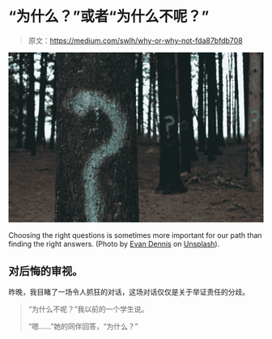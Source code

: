 # “为什么？”或者“为什么不呢？”

> 原文：<https://medium.com/swlh/why-or-why-not-fda87bfdb708>

![](img/f14261443e6e05f234057c0741a368dc.png)

Choosing the right questions is sometimes more important for our path than finding the right answers. (Photo by [Evan Dennis](https://unsplash.com/photos/i--IN3cvEjg?utm_source=unsplash&utm_medium=referral&utm_content=creditCopyText) on [Unsplash](https://unsplash.com/search/photos/why%3F-why-not%3F?utm_source=unsplash&utm_medium=referral&utm_content=creditCopyText)).

## 对后悔的审视。

昨晚，我目睹了一场令人抓狂的对话，这场对话仅仅是关于举证责任的分歧。

> “为什么不呢？”我以前的一个学生说。
> 
> “嗯……”她的同伴回答，“为什么？”